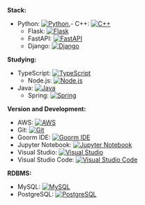 **Stack:**
- Python: [![Python](https://img.shields.io/badge/Python-3.9-blue?logo=python&logoColor=white)](https://www.python.org/),- C++: [![C++](https://img.shields.io/badge/C++-Language-00599C?logo=c%2B%2B&logoColor=white)](https://en.wikipedia.org/wiki/C%2B%2B)
  - Flask: [![Flask](https://img.shields.io/badge/Flask-2.0-black?logo=flask&logoColor=white)](https://flask.palletsprojects.com/)
  - FastAPI: [![FastAPI](https://img.shields.io/badge/FastAPI-0.70.0-teal?logo=fastapi&logoColor=white)](https://fastapi.tiangolo.com/)
  - Django: [![Django](https://img.shields.io/badge/Django-3.2-green?logo=django&logoColor=white)](https://www.djangoproject.com/)


**Studying:**
- TypeScript: [![TypeScript](https://img.shields.io/badge/TypeScript-4.4-blue?logo=typescript&logoColor=white)](https://www.typescriptlang.org/)
  - Node.js: [![Node.js](https://img.shields.io/badge/Node.js-14.17.0-green?logo=node.js&logoColor=white)](https://nodejs.org/)
- Java: [![Java](https://img.shields.io/badge/Java-11-red?logo=java&logoColor=white)](https://www.oracle.com/java/)
  - Spring: [![Spring](https://img.shields.io/badge/Spring-5.3.9-green?logo=spring&logoColor=white)](https://spring.io/)

**Version and Development:**
- AWS: [![AWS](https://img.shields.io/badge/AWS-Amazon%20Web%20Services-orange?logo=amazon-aws&logoColor=white)](https://aws.amazon.com/)
- Git: [![Git](https://img.shields.io/badge/Git-Version%20Control-lightgrey?logo=git&logoColor=white)](https://git-scm.com/)
- Goorm IDE: [![Goorm IDE](https://img.shields.io/badge/Goorm%20IDE-Cloud%20Development-lightblue)](https://ide.goorm.io/)
- Jupyter Notebook: [![Jupyter Notebook](https://img.shields.io/badge/Jupyter-Notebook-F37626?logo=jupyter&logoColor=white)](https://jupyter.org/)
- Visual Studio: [![Visual Studio](https://img.shields.io/badge/Visual%20Studio-2019-purple?logo=visual-studio&logoColor=white)](https://visualstudio.microsoft.com/)
- Visual Studio Code: [![Visual Studio Code](https://img.shields.io/badge/VS%20Code-1.60.2-blue?logo=visual-studio-code&logoColor=white)](https://code.visualstudio.com/)

**RDBMS:**
- MySQL: [![MySQL](https://img.shields.io/badge/MySQL-8.0-blue?logo=mysql&logoColor=white)](https://www.mysql.com/)
- PostgreSQL: [![PostgreSQL](https://img.shields.io/badge/PostgreSQL-13.4-blue?logo=postgresql&logoColor=white)](https://www.postgresql.org/)
